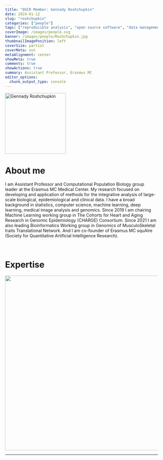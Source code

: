 ```yaml
---
title: "OSCR Member: Gennady Roshchupkin"
date: 2024-01-12
slug: "roshchupkin"
categories: ["people"]
tags: ["reproducible analysis", "open source software", "data management", "machine learning", "deep learning", "school-erasmusmc"] # top 3 categories + unique + school
coverImage: /images/people.svg
banner: /images/people/Roshchupkin.jpg
thumbnailImagePosition: left
coverSize: partial
coverMeta: out
metaAlignment: center
showMeta: true
comments: true
showActions: true
summary: Assistant Professor, Erasmus MC  
editor_options: 
  chunk_output_type: console
---
```

<!-- EMAIL -->
<p>
  <a href="mailto:g.roshchupkin@erasmusmc.nl">
  <img border="0" alt="Gennady Roshchupkin" src="/images/people/Roshchupkin.jpg" width="200" height="200" align="center">
  </a>
</p>


<p align="center">
<!--  CV
  <a href="" class="fa-solid fa-file" style="color:#000000;">
  </a> -->

<!-- TWITTER ->
  <a href="https://twitter.com/Roshchupkin" class="fa-brands fa-x-twitter" style="color:#000000;">
  </a>


<!-- GOOGLE SCHOLAR
  <a href="" class="fa-brands fa-google-scholar" style="color:#000000;">
  </a>
  -->
  
<!-- RESEARCHGATE 
  <a href="" class="fa-brands fa-researchgate" style="color:#000000;">
  </a>
   --> 
  
<!-- LINKEDIN 
  <a href="" class="fa-brands fa-linkedin" style="color:#000000;">
  </a> -->  
  
  <!-- ORCID 
  <a href="" class="fa-brands fa-orcid" style="color:#000000;">
  </a> -->

<!-- PERSONAL WEBSITE -->
  <a href="https://www.roshchupkin.org/" class="fa-solid fa-link" style="color:#000000;">
  </a> 

<!-- GITHUB 
  <a href="" class="fa-brands fa-github" style="color:#000000;"> 
  </a> -->
</p>


# About me

I am Assistant Professor and Computational Population Biology group leader at the Erasmus MC Medical Center. My research focused on developing and application of methods for the integrative analysis of large-scale biological, epidemiological and clinical data. I have a broad background in statistics, computer science, machine learning, deep learning, medical image analysis and genomics. Since 2019 I am chairing Machine Learning working group in The Cohorts for Heart and Aging Research in Genomic Epidemiology (CHARGE) Consortium. Since 2021 I am also leading Bioinformatics Working group in Genomics of MusculoSkeletal traits Translational Network. And I am co-founder of Erasmus MC squAIre (Society for Quantitative Artificial Intelligence Research).

<BR>

# Expertise
  
<img src="{{< blogdown/postref >}}index_files/figure-html/radarPlot-1.png" width="576" />

***


